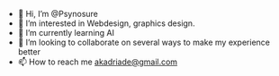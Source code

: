 - 👋 Hi, I’m @Psynosure 
- 👀 I’m interested in Webdesign, graphics design.
- 🌱 I’m currently learning AI
- 💞️ I’m looking to collaborate on several ways to make my experience better
- 📫 How to reach me akadriade@gmail.com

<!---
Psynosure/Psynosure is a ✨ special ✨ repository because its `README.md` (this file) appears on your GitHub profile.
You can click the Preview link to take a look at your changes.
--->
